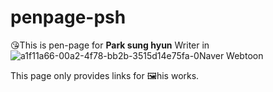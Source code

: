 # penpage-psh
😘This is pen-page for **Park sung hyun** Writer in ![a1f11a66-00a2-4f78-bb2b-3515d14e75fa-0](https://github.com/user-attachments/assets/7c5b46b6-99c3-4fc7-a5a3-df2770ddd887)Naver Webtoon

This page only provides links for 🖼️his works.

	
